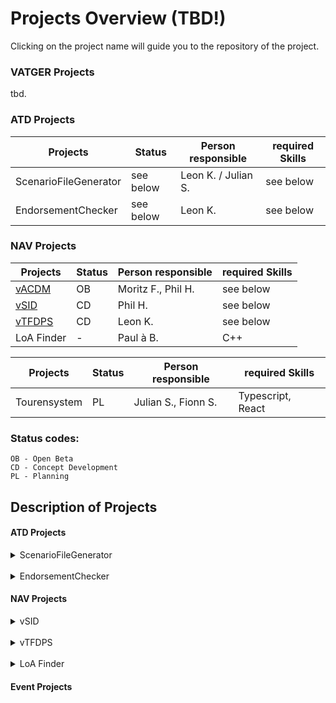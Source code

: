 # Projects Overview (TBD!)

Clicking on the project name will guide you to the repository of the project.

### VATGER Projects

tbd.

### ATD Projects

| Projects              | Status    | Person responsible  | required Skills |
|-----------------------|-----------|---------------------|-----------------|
| ScenarioFileGenerator | see below | Leon K. / Julian S. | see below       |
| EndorsementChecker    | see below | Leon K.             | see below       |

### NAV Projects

| Projects         | Status | Person responsible | required Skills |
|------------------|--------|--------------------|-----------------|
| [vACDM][vacdm]   | OB     | Moritz F., Phil H. | see below       |
| [vSID][vsid]     | CD     | Phil H.            | see below       |
| [vTFDPS][vtfdps] | CD     | Leon K.            | see below       |
| LoA Finder       | -      | Paul à B.          | C++             |

| Projects     | Status   | Person responsible  | required Skills   |
|--------------|----------|---------------------|-------------------|
| Tourensystem | PL | Julian S., Fionn S. | Typescript, React |


### Status codes:
```
OB - Open Beta
CD - Concept Development
PL - Planning
```

## Description of Projects

#### ATD Projects

<details>
    <summary>ScenarioFileGenerator</summary>
    Multiple people have developed different programs or script that make the creation of scenario files for Euroscope Simulator Session much easier and more automated.
    The projects are written in C#, PHP, JS & HTML or Python.
    The goal is to a create a) project which combines all of these projects and their individual benefits and b) create a project which is centrally accessible to all.
    Current versions of the projects can already be configured for individual airports.
    If interested feel free to contact Leon K.
</details>
<br>
<details>
    <summary>EndorsementChecker</summary>
    A program (currently) built using C# and WPF to check hours spent on Vatsim positions and based on this data determine if a person adhers to a given endorsement policy.
    Outputs this data as list in excel and in HTML code to allow editing and displaying of current endorsements.
</details>

#### NAV Projects

<details>
  <summary>vSID</summary>

Euroscope Plugin for:
Automatic assignment of SIDs based on given parameters, such as preferential runway, wake turbulence category [...].
Automatic entry of initial climb and indication of climb via phraseology based on chosen SID.

</details>
<br>
<details>
  <summary>vTFDPS</summary>

The aim of this project is to replicate a real Tower Flight Data Processing System and bring electronic flight strips to Vatsim.

This project currently contains three components.
The main application is built using Flutter.
A backend server used to exchange data, which is not available in Euroscope and thereby can not be transferred via Euroscope.
A Euroscope Plugin allows the data exchange between Euroscope and Flutter application or backend server.

</details>
<br>
<details>
  <summary>LoA Finder</summary>

A Euroscope plugin which aims to provide better information about agreements. It is supposed to determine agreements based on live traffic and stations online, while also displaying the releases agreed between both sectors.

</details>

#### Event Projects

[vsid]: https://git.vatsim-germany.org/vatger-projects/vsid
[vacdm]: https://github.com/vACDM
[vtfdps]: https://github.com/orgs/vtfdps/
